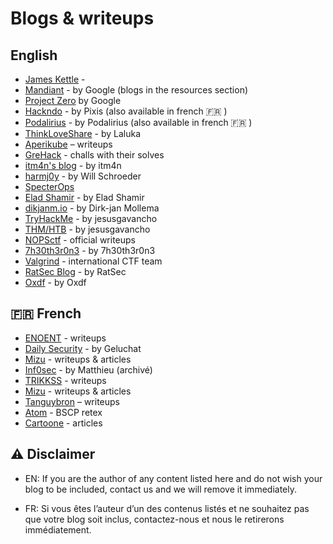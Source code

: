 # Blogs & writeups

## English
- [James Kettle](https://jameskettle.com/) -
- [Mandiant](https://www.mandiant.com/) - by Google (blogs in the resources section)
- [Project Zero](https://googleprojectzero.blogspot.com/) by Google
- [Hackndo](https://en.hackndo.com/) - by Pixis (also available in french 🇫🇷 )
- [Podalirius](https://podalirius.net/en/) - by Podalirius (also available in french 🇫🇷 )
- [ThinkLoveShare](https://thinkloveshare.com/) - by Laluka
- [Aperikube](https://www.aperikube.fr/) –  writeups
- [GreHack](https://github.com/GreHack/CTF-challs) - challs with their solves
- [itm4n's blog](https://itm4n.github.io/) - by itm4n
- [harmj0y](https://blog.harmj0y.net/) - by Will Schroeder
- [SpecterOps](https://specterops.io/blog/) 
- [Elad Shamir](https://eladshamir.com/) - by  Elad Shamir
- [dikjanm.io](https://dirkjanm.io/) - by Dirk-jan Mollema
- [TryHackMe](https://jesusgavancho.gitbook.io/writeups) - by jesusgavancho
- [THM/HTB](https://github.com/jesusgavancho/TryHackMe_and_HackTheBox) - by jesusgavancho
- [NOPSctf](https://github.com/N0PSctf) - official writeups
- [7h30th3r0n3](https://7h30th3r0n3.fr/) - by 7h30th3r0n3
- [Valgrind](https://www.valgrindc.tf) - international CTF team
- [RatSec Blog](https://blog.hackxpert.com/) - by RatSec 
- [Oxdf](https://0xdf.gitlab.io/) - by Oxdf

## 🇫🇷 French 
- [ENOENT](https://bitsdeep.com/) - writeups
- [Daily Security](https://www.dailysecurity.fr/) - by Geluchat
- [Mizu](https://mizu.re/) - writeups & articles
- [Inf0sec](https://web.archive.org/web/20230402044929/https://inf0sec.fr/) - by Matthieu (archivé)
- [TRIKKSS](https://trikkss.github.io/) - writeups
- [Mizu](https://mizu.re/) - writeups & articles
- [Tanguybron](https://tanguybron.gitlab.io/404ctf-writeups/) – writeups
- [Atom](https://at0m.space/) - BSCP retex
- [Cartoone](https://cartoone222.github.io/) - articles

## ⚠️ Disclaimer

- EN: If you are the author of any content listed here and do not wish your blog to be included, contact us and we will remove it immediately.

- FR: Si vous êtes l’auteur d’un des contenus listés et ne souhaitez pas que votre blog soit inclus, contactez-nous et nous le retirerons immédiatement.
